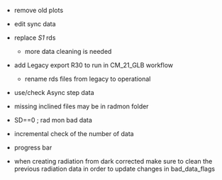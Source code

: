 
- remove old plots
- edit sync data

- replace _S1_ rds
  - more data cleaning is needed
- add Legacy export R30 to run in CM_21_GLB workflow
  - rename rds files from legacy to operational

- use/check Async step data

- missing inclined files may be in radmon folder

- SD==0 ; rad mon bad data

- incremental check of the number of data

- progress bar

- when creating radiation from dark corrected make sure to clean the previous radiation data in order to update changes in bad_data_flags
